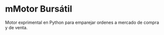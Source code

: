 # mMotor Bursátil
Motor exprimental en Python para emparejar ordenes a mercado de compra y de venta.
